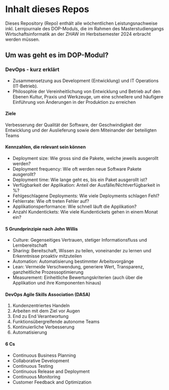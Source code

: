 # Inhalt dieses Repos  
Dieses Repository (Repo) enthält alle wöchentlichen Leistungsnachweise inkl. Lernjournale des DOP-Moduls, die im Rahmen des Masterstudiengangs Wirtschaftsinformatik an der ZHAW im Herbstsemester 2024 erbracht werden müssen.  

## Um was geht es im DOP-Modul? 
### DevOps - kurz erklärt
* Zusammensetzung aus Development (Entwicklung) und IT Operations (IT-Betrieb).
* Philosophie der Vereinheitlichung von Entwicklung und Betrieb auf den Ebenen Kultur, Praxis und Werkzeuge, um eine schnellere und häufigere Einführung von Änderungen in der Produktion zu erreichen

#### Ziele
Verbesserung der Qualität der Software, der Geschwindigkeit der Entwicklung und der Auslieferung sowie dem Miteinander der beteiligten Teams

#### Kennzahlen, die relevant sein können
* Deployment size: Wie gross sind die Pakete, welche jeweils ausgerollt werden?
* Deployment frequency: Wie oft werden neue Software Pakete ausgerollt?
* Deployment time: Wie lange geht es, bis ein Paket ausgerollt ist?
* Verfügbarkeit der Applikation: Anteil der Ausfälle/Nichtverfügbarkeit in %?
* Fehlgeschlagene Deployments: Wie viele Deployments schlagen Fehl?
* Fehlerrate: Wie oft treten Fehler auf?
* Applikationsperformance: Wie schnell läuft die Applikation?
* Anzahl Kundentickets: Wie viele Kundentickets gehen in einem Monat ein?

#### 5 Grundprinzipie nach John Willis
* Culture: Gegenseitiges Vertrauen, stetiger Informationsfluss und Lernbereitschaft
* Sharing: Bereitschaft, Wissen zu teilen, voneinander zu lernen und Erkenntnisse proaktiv mitzuteilen
* Automation: Automatisierung bestimmter Arbeitsvorgänge
* Lean: Vermeide Verschwendung, generiere Wert, Transparenz, ganzheitliche Prozessoptimierung
* Measurement: Einheitliche Bewertungskriterien (auch über die Applikation und ihre Komponenten hinaus)

#### DevOps Agile Skills Association (DASA) 
1. Kundenzentriertes Handeln
2. Arbeiten mit dem Ziel vor Augen
3. End zu End Verantwortung
4. Funktionsübergreifende autonome Teams
5. Kontinuierliche Verbesserung
6. Automatisierung

#### 6 Cs 
* Continuous Business Planning
* Collaborative Development
* Continuous Testing
* Continuous Release and Deployment
* Continuous Monitoring
* Customer Feedback and Optimization





